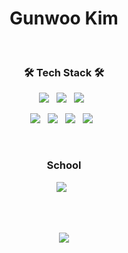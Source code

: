 <h1 align="center">Gunwoo Kim</h1>
<br>
<h3 align="center">
🛠 Tech Stack 🛠
</h3>
<p align="center">
<img src="https://img.shields.io/badge/Python-3766AB?style=flat-square&logo=Python&logoColor=white"/></a>&nbsp;&nbsp;
<img src="https://img.shields.io/badge/Vue.js-4FC08D?style=flat-square&logo=Vue.js&logoColor=white"/></a>&nbsp;&nbsp;
<img src="https://img.shields.io/badge/Node.js-339933?style=flat-square&logo=Node.js&logoColor=white"/></a>&nbsp;&nbsp;
</p>

<p align="center">
<img src="https://img.shields.io/badge/Ubuntu-E95420?style=flat-square&logo=Ubuntu&logoColor=white"/></a>&nbsp;&nbsp;
<img src="https://img.shields.io/badge/C-A8B9CC?style=flat-square&logo=C&logoColor=white"/></a>&nbsp;&nbsp;
<img src="https://img.shields.io/badge/JavaScript-F7DF1E?style=flat-square&logo=JavaScript&logoColor=white"/></a>&nbsp;&nbsp;
<img src="https://img.shields.io/badge/CSS-1572B6?style=flat-square&logo=CSS3&logoColor=white"/></a>&nbsp;&nbsp;
</p>
<br>
<h3 align="center">
School
</h3>
<p align="center" font-weight="bold">
<img src="https://img.shields.io/badge/Jangseung-339933?style=flat-square&logo=Google Classroom&logoColor=white"/></a>&nbsp;&nbsp;
</p>
<br><br>
<p align="center">
  <a href="https://hits.seeyoufarm.com"><img src="https://hits.seeyoufarm.com/api/count/incr/badge.svg?url=https%3A%2F%2Fgithub.com%2Fgunwoo07&count_bg=%23AC69D3&title_bg=%23782A75&icon=github.svg&icon_color=%23390F0F&title=hits&edge_flat=false"/></a>
</p>
